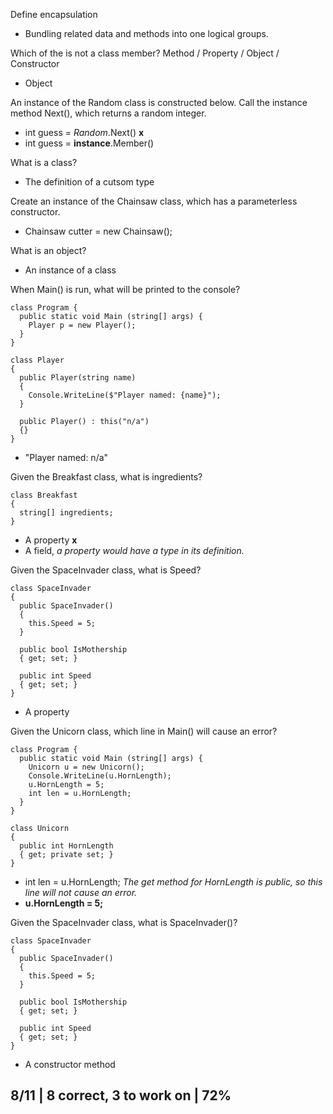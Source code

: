 Define encapsulation
- Bundling related data and methods into one logical groups.

Which of the is not a class member?
Method / Property / Object / Constructor
- Object

An instance of the Random class is constructed below. Call the instance method Next(), which returns a random integer.
- int guess = *Random*.Next()
**x**
- int guess = **instance**.Member()

What is a class?
- The definition of a cutsom type

Create an instance of the Chainsaw class, which has a parameterless constructor.
- Chainsaw cutter = new Chainsaw();

What is an object?
- An instance of a class

When Main() is run, what will be printed to the console?
```
class Program {
  public static void Main (string[] args) {
    Player p = new Player();
  }
}
 
class Player
{
  public Player(string name)
  {
    Console.WriteLine($"Player named: {name}");
  }
 
  public Player() : this("n/a")
  {}
}
```
- "Player named: n/a"

Given the Breakfast class, what is ingredients?
```
class Breakfast 
{
  string[] ingredients;
}
```
- A property **x**
- A field, *a property would have a type in its definition.*

Given the SpaceInvader class, what is Speed?
```
class SpaceInvader 
{
  public SpaceInvader()
  {
    this.Speed = 5;
  }
 
  public bool IsMothership
  { get; set; }
 
  public int Speed
  { get; set; }
}
```
- A property

Given the Unicorn class, which line in Main() will cause an error?
```
class Program {
  public static void Main (string[] args) {
    Unicorn u = new Unicorn();
    Console.WriteLine(u.HornLength);
    u.HornLength = 5;
    int len = u.HornLength;
  }
}
 
class Unicorn
{
  public int HornLength
  { get; private set; }
}
```
- int len = u.HornLength; *The get method for HornLength is public, so this line will not cause an error.*
- **u.HornLength = 5;**

Given the SpaceInvader class, what is SpaceInvader()?
```
class SpaceInvader 
{
  public SpaceInvader()
  {
    this.Speed = 5;
  }
 
  public bool IsMothership
  { get; set; }
 
  public int Speed
  { get; set; }
}
```
- A constructor method

## **8/11 | 8 correct, 3 to work on | 72%**
